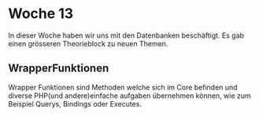 # Woche 13

In dieser Woche haben wir uns mit den Datenbanken beschäftigt. Es gab einen grösseren Theorieblock zu neuen Themen.

## WrapperFunktionen

Wrapper Funktionen sind Methoden welche sich im Core befinden und diverse PHP(und andere)einfache aufgaben übernehmen können, wie zum Beispiel Querys, Bindings oder Executes.
